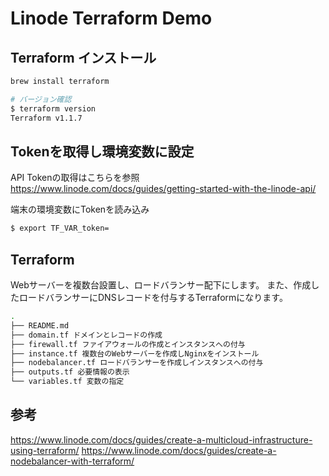 # Linode Terraform Demo

## Terraform インストール

```sh
brew install terraform

# バージョン確認
$ terraform version
Terraform v1.1.7
```

## Tokenを取得し環境変数に設定

API Tokenの取得はこちらを参照
https://www.linode.com/docs/guides/getting-started-with-the-linode-api/

端末の環境変数にTokenを読み込み
```sh
$ export TF_VAR_token=
```

## Terraform

Webサーバーを複数台設置し、ロードバランサー配下にします。
また、作成したロードバランサーにDNSレコードを付与するTerraformになります。

```sh
.
├── README.md
├── domain.tf ドメインとレコードの作成
├── firewall.tf ファイアウォールの作成とインスタンスへの付与
├── instance.tf 複数台のWebサーバーを作成しNginxをインストール
├── nodebalancer.tf ロードバランサーを作成しインスタンスへの付与
├── outputs.tf 必要情報の表示
└── variables.tf 変数の指定
```

## 参考
https://www.linode.com/docs/guides/create-a-multicloud-infrastructure-using-terraform/
https://www.linode.com/docs/guides/create-a-nodebalancer-with-terraform/
